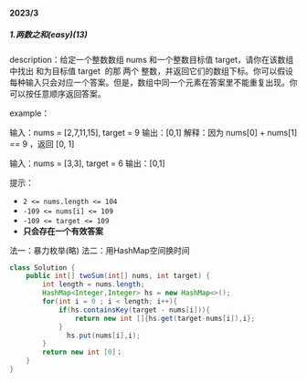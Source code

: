 #### 2023/3

##### 1.两数之和(easy)(13)

description：给定一个整数数组 nums 和一个整数目标值 target，请你在该数组中找出 和为目标值 target  的那 两个 整数，并返回它们的数组下标。你可以假设每种输入只会对应一个答案。但是，数组中同一个元素在答案里不能重复出现。你可以按任意顺序返回答案。

example：

输入：nums = [2,7,11,15], target = 9                                                                                                                           输出：[0,1]                                                                                                                                                                         解释：因为 nums[0] + nums[1] == 9 ，返回 [0, 1] 

输入：nums = [3,3], target = 6
输出：[0,1]

提示：

- `2 <= nums.length <= 104`
- `-109 <= nums[i] <= 109`
- `-109 <= target <= 109`
- **只会存在一个有效答案**

法一：暴力枚举(略)                                                                                                                                                                 法二：用HashMap空间换时间

```java
class Solution {
    public int[] twoSum(int[] nums, int target) {
        int length = nums.length;
        HashMap<Integer,Integer> hs = new HashMap<>();
        for(int i = 0 ; i < length; i++){
            if(hs.containsKey(target - nums[i])){
                return new int []{hs.get(target-nums[i]),i};
            }
              hs.put(nums[i],i);
        }
        return new int [0]；
    }
}
```



